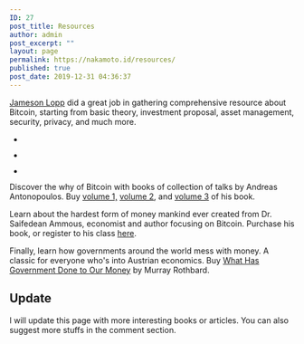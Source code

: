 ```yaml
---
ID: 27
post_title: Resources
author: admin
post_excerpt: ""
layout: page
permalink: https://nakamoto.id/resources/
published: true
post_date: 2019-12-31 04:36:37
---
```

<!-- wp:paragraph -->
<p><a href="https://www.lopp.net/bitcoin-information.html">Jameson Lopp</a> did a great job in gathering comprehensive resource about Bitcoin, starting from basic theory, investment proposal, asset management, security, privacy, and much more.</p>
<!-- /wp:paragraph -->

<p><!--StartFragment--></p>

<!-- wp:gallery {"ids":[57,58,56]} -->
<ul class="wp-block-gallery columns-3 is-cropped"><li class="blocks-gallery-item"><figure><img src="https://nakamoto.id/wp-content/uploads/2019/07/61h0HxBIIAL-700x1050.jpg" alt="" data-id="57" data-link="https://nakamoto.id/pustaka/image-result-for-the-internet-of-money/" class="wp-image-57"/></figure></li><li class="blocks-gallery-item"><figure><img src="https://nakamoto.id/wp-content/uploads/2019/07/51RoPE3kD5L.jpg" alt="" data-id="58" data-link="https://nakamoto.id/pustaka/image-result-for-the-bitcoin-standard/" class="wp-image-58"/></figure></li><li class="blocks-gallery-item"><figure><img src="https://nakamoto.id/wp-content/uploads/2019/07/image.jpeg" alt="" data-id="56" data-link="https://nakamoto.id/pustaka/image/" class="wp-image-56"/></figure></li></ul>
<!-- /wp:gallery -->

<!-- wp:paragraph -->
<p>Discover the why of Bitcoin with books of collection of talks by Andreas Antonopoulos. Buy <a href="https://amzn.to/37eUAbj">volume 1,</a> <a href="https://amzn.to/2Qx9X8e">volume 2</a>, and <a href="https://amzn.to/3504R9T">volume 3</a> of his book.</p>
<!-- /wp:paragraph -->

<!-- wp:paragraph -->
<p>Learn about the hardest form of money mankind ever created from  Dr. Saifedean Ammous, economist and author focusing on Bitcoin. Purchase his book, or register to his class <a href="https://saifedean.com/">here</a>.  </p>
<!-- /wp:paragraph -->

<!-- wp:paragraph -->
<p>Finally, learn how governments around the world mess with money. A classic for everyone who's into Austrian economics. Buy <a href="https://amzn.to/37keF01">What Has Government Done to Our Money</a> by Murray Rothbard.</p>
<!-- /wp:paragraph -->

<p><!--StartFragment--></p>

<!-- wp:heading -->
<h2>Update</h2>
<!-- /wp:heading -->

<!-- wp:paragraph -->
<p>I will update this page with more interesting books or articles. You can also suggest more stuffs in the comment section.</p>
<!-- /wp:paragraph -->
